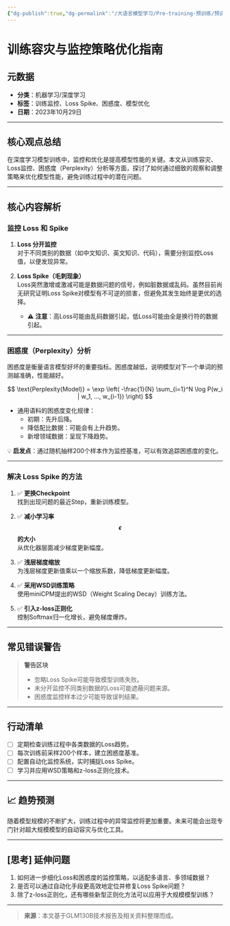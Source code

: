 ```yaml
---
{"dg-publish":true,"dg-permalink":"/大语言模型学习/Pre-training-预训练/预训练过程/训练容灾及训练监控","dg-home":false,"dg-description":"在此输入笔记的描述","dg-hide":false,"dg-hide-title":false,"dg-show-backlinks":true,"dg-show-local-graph":true,"dg-show-inline-title":true,"dg-pinned":false,"dg-passphrase":"在此输入访问密码","dg-enable-mathjax":false,"dg-enable-mermaid":false,"dg-enable-uml":false,"dg-note-icon":0,"dg-enable-dataview":false,"tags":["NLP"],"permalink":"/大语言模型学习/Pre-training-预训练/预训练过程/训练容灾及训练监控/","dgShowBacklinks":true,"dgShowLocalGraph":true,"dgShowInlineTitle":true,"dgPassFrontmatter":true,"noteIcon":0,"created":"2025-04-09T22:32:37.177+08:00","updated":"2025-04-09T22:34:25.807+08:00"}
---
```




# 训练容灾与监控策略优化指南

## 元数据
- **分类**：机器学习/深度学习
- **标签**：训练监控、Loss Spike、困惑度、模型优化
- **日期**：2023年10月29日

---


## 核心观点总结
在深度学习模型训练中，监控和优化是提高模型性能的关键。本文从训练容灾、Loss监控、困惑度（Perplexity）分析等方面，探讨了如何通过细致的观察和调整策略来优化模型性能，避免训练过程中的潜在问题。

---


## 核心内容解析

### 监控 Loss 和 Spike
1. **Loss 分开监控**  
   对于不同类别的数据（如中文知识、英文知识、代码），需要分别监控Loss值，以便发现异常。
   
2. **Loss Spike（毛刺现象）**  
   Loss突然激增或激减可能是数据问题的信号，例如脏数据或乱码。虽然目前尚无研究证明Loss Spike对模型有不可逆的损害，但避免其发生始终是更优的选择。

   - ⚠ **注意**：高Loss可能由乱码数据引起，低Loss可能由全是换行符的数据引起。

---


### 困惑度（Perplexity）分析
困惑度是衡量语言模型好坏的重要指标。困惑度越低，说明模型对下一个单词的预测越准确，性能越好。

$$
\text{Perplexity(Model)} = \exp \left( -\frac{1}{N} \sum_{i=1}^N \log P(w_i | w_1, ..., w_{i-1}) \right)
$$

- 通用语料的困惑度变化规律：
  - 初期：先升后降。
  - 降低配比数据：可能会有上升趋势。
  - 新增领域数据：呈现下降趋势。

💡 **启发点**：通过随机抽样200个样本作为监控基准，可以有效追踪困惑度的变化。

---


### 解决 Loss Spike 的方法
1. ✅ **更换Checkpoint**  
   找到出现问题的最近Step，重新训练模型。

2. ✅ **减小学习率 $$\epsilon$$ 的大小**  
   从优化器层面减少梯度更新幅度。

3. ✅ **浅层梯度缩放**  
   为浅层梯度更新值乘以一个缩放系数，降低梯度更新幅度。

4. ✅ **采用WSD训练策略**  
   使用miniCPM提出的WSD（Weight Scaling Decay）训练方法。

5. ✅ **引入z-loss正则化**  
   控制Softmax归一化增长，避免梯度爆炸。

---


## 常见错误警告
> **警告区块**  
> - 忽略Loss Spike可能导致模型训练失败。
> - 未分开监控不同类别数据的Loss可能遮蔽问题来源。
> - 困惑度监控样本过少可能导致误判结果。

---


## 行动清单
- [ ] 定期检查训练过程中各类数据的Loss趋势。
- [ ] 每次训练前采样200个样本，建立困惑度基准。
- [ ] 配置自动化监控系统，实时捕捉Loss Spike。
- [ ] 学习并应用WSD策略和z-loss正则化技术。

---


## 📈 趋势预测
随着模型规模的不断扩大，训练过程中的异常监控将更加重要。未来可能会出现专门针对超大规模模型的自动容灾与优化工具。

---


## [思考] 延伸问题
1. 如何进一步细化Loss和困惑度的监控策略，以适配多语言、多领域数据？
2. 是否可以通过自动化手段更高效地定位并修复Loss Spike问题？
3. 除了z-loss正则化，还有哪些新型正则化方法可以应用于大规模模型训练？

---

> **来源**：本文基于GLM130B技术报告及相关资料整理而成。
